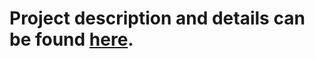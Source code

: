 Project description and details can be found [here](http://matarz.github.com/PSU_admission_tester).
===================================================================================================